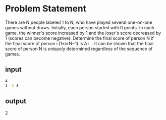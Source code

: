 # Problem Statement
There are 
N people labeled 
1 to 
N, who have played several one-on-one games without draws. Initially, each person started with 
0 points. In each game, the winner's score increased by 
1 and the loser's score decreased by 
1 (scores can become negative). Determine the final score of person 
N if the final score of person 
i (1≤i≤N−1) is 
A 
i
​
 . It can be shown that the final score of person 
N is uniquely determined regardless of the sequence of games.

## input 
```bash
4
1 -1 4
```
## output 
2
